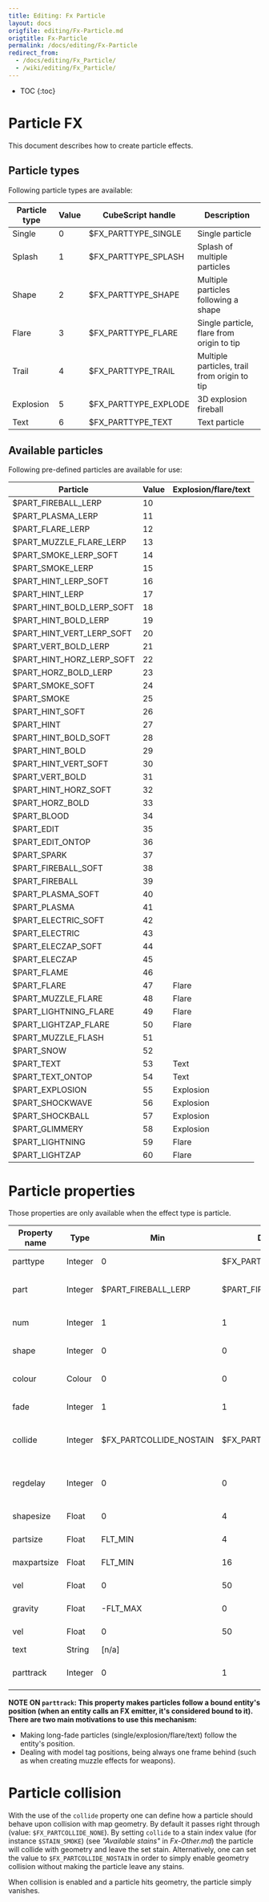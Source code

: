 ```yaml
---
title: Editing: Fx Particle
layout: docs
origfile: editing/Fx-Particle.md
origtitle: Fx-Particle
permalink: /docs/editing/Fx-Particle
redirect_from:
  - /docs/editing/Fx_Particle/
  - /wiki/editing/Fx_Particle/
---
```

* TOC
{:toc}
# Particle FX

This document describes how to create particle effects.

## Particle types

Following particle types are available:

| Particle type | Value | CubeScript handle    | Description                                  |
|---------------|-------|----------------------|----------------------------------------------|
| Single        | 0     | $FX_PARTTYPE_SINGLE  | Single particle                              |
| Splash        | 1     | $FX_PARTTYPE_SPLASH  | Splash of multiple particles                 |
| Shape         | 2     | $FX_PARTTYPE_SHAPE   | Multiple particles following a shape         |
| Flare         | 3     | $FX_PARTTYPE_FLARE   | Single particle, flare from origin to tip    |
| Trail         | 4     | $FX_PARTTYPE_TRAIL   | Multiple particles, trail from origin to tip |
| Explosion     | 5     | $FX_PARTTYPE_EXPLODE | 3D explosion fireball                        |
| Text          | 6     | $FX_PARTTYPE_TEXT    | Text particle                                |

## Available particles

Following pre-defined particles are available for use:

| Particle                 | Value | Explosion/flare/text |
|--------------------------|-------|----------------------|
| $PART_FIREBALL_LERP      | 10    |                      |
| $PART_PLASMA_LERP        | 11    |                      |
| $PART_FLARE_LERP         | 12    |                      |
| $PART_MUZZLE_FLARE_LERP  | 13    |                      |
| $PART_SMOKE_LERP_SOFT    | 14    |                      |
| $PART_SMOKE_LERP         | 15    |                      |
| $PART_HINT_LERP_SOFT     | 16    |                      |
| $PART_HINT_LERP          | 17    |                      |
| $PART_HINT_BOLD_LERP_SOFT| 18    |                      |
| $PART_HINT_BOLD_LERP     | 19    |                      |
| $PART_HINT_VERT_LERP_SOFT| 20    |                      |
| $PART_VERT_BOLD_LERP     | 21    |                      |
| $PART_HINT_HORZ_LERP_SOFT| 22    |                      |
| $PART_HORZ_BOLD_LERP     | 23    |                      |
| $PART_SMOKE_SOFT         | 24    |                      |
| $PART_SMOKE              | 25    |                      |
| $PART_HINT_SOFT          | 26    |                      |
| $PART_HINT               | 27    |                      |
| $PART_HINT_BOLD_SOFT     | 28    |                      |
| $PART_HINT_BOLD          | 29    |                      |
| $PART_HINT_VERT_SOFT     | 30    |                      |
| $PART_VERT_BOLD          | 31    |                      |
| $PART_HINT_HORZ_SOFT     | 32    |                      |
| $PART_HORZ_BOLD          | 33    |                      |
| $PART_BLOOD              | 34    |                      |
| $PART_EDIT               | 35    |                      |
| $PART_EDIT_ONTOP         | 36    |                      |
| $PART_SPARK              | 37    |                      |
| $PART_FIREBALL_SOFT      | 38    |                      |
| $PART_FIREBALL           | 39    |                      |
| $PART_PLASMA_SOFT        | 40    |                      |
| $PART_PLASMA             | 41    |                      |
| $PART_ELECTRIC_SOFT      | 42    |                      |
| $PART_ELECTRIC           | 43    |                      |
| $PART_ELECZAP_SOFT       | 44    |                      |
| $PART_ELECZAP            | 45    |                      |
| $PART_FLAME              | 46    |                      |
| $PART_FLARE              | 47    | Flare                |
| $PART_MUZZLE_FLARE       | 48    | Flare                |
| $PART_LIGHTNING_FLARE    | 49    | Flare                |
| $PART_LIGHTZAP_FLARE     | 50    | Flare                |
| $PART_MUZZLE_FLASH       | 51    |                      |
| $PART_SNOW               | 52    |                      |
| $PART_TEXT               | 53    | Text                 |
| $PART_TEXT_ONTOP         | 54    | Text                 |
| $PART_EXPLOSION          | 55    | Explosion            |
| $PART_SHOCKWAVE          | 56    | Explosion            |
| $PART_SHOCKBALL          | 57    | Explosion            |
| $PART_GLIMMERY           | 58    | Explosion            |
| $PART_LIGHTNING          | 59    | Flare                |
| $PART_LIGHTZAP           | 60    | Flare                |

# Particle properties

Those properties are only available when the effect type is particle.

| Property name  | Type         | Min                     | Default              | Max                 | Modifiers    | Description                                                |
|----------------|--------------|-------------------------|----------------------|---------------------|--------------|------------------------------------------------------------|
| parttype       | Integer      | 0                       | $FX_PART_TYPE_SINGLE | $FX_PARTTYPE_TEXT   |              | Particle type (see *"Particle types"*)                     |
| part           | Integer      | $PART_FIREBALL_LERP     | $PART_FIREBALL_LERP  | $PART_FIREBALL_LERP |              | Particle (see *"Available particles"*)                     |
| num            | Integer      | 1                       | 1                    | 100                 | Random, Lerp | Number of splash particles generated                       |
| shape          | Integer      | 0                       | 0                    | 58                  |              | Particle shape (for shape type)                            |
| colour         | Colour       | 0                       | 0                    | 255                 | Random, Lerp | Particle colour (unless `colorized` is enabled)            |
| fade           | Integer      | 1                       | 1                    | INT_MAX             | Random, Lerp | Particle fade (lifetime) (ms)                              |
| collide        | Integer      | $FX_PARTCOLLIDE_NOSTAIN | $FX_PARTCOLLIDE_NONE | $STAIN_STAIN        |              | Geometry collision and stain. (see *"Particle collision"*) |
| regdelay       | Integer      | 0                       | 0                    | INT_MAX             | Random, Lerp | Random delay (higher the value the lower emit chance)      |
| shapesize      | Float        | 0                       | 4                    | FLT_MAX             | Random, Lerp | Splash/shape/flare size                                    |
| partsize       | Float        | FLT_MIN                 | 4                    | FLT_MAX             | Random, Lerp | Particle size                                              |
| maxpartsize    | Float        | FLT_MIN                 | 16                   | FLT_MAX             | Random, Lerp | Final particle size (explosion)                            |
| vel            | Float        | 0                       | 50                   | FLT_MAX             | Random, Lerp | Splash/shape particle speed                                |
| gravity        | Float        | -FLT_MAX                | 0                    | FLT_MAX             | Random, Lerp | Particle gravity                                           |
| vel            | Float        | 0                       | 50                   | FLT_MAX             | Random, Lerp | Splash/shape particle speed                                |
| text           | String       | [n/a]                   |                      | [n/a]               |              | Text                                                       |
| parttrack      | Integer      | 0                       | 1                    | 1                   |              | Follow entity position (when not using offsets)            |

**NOTE ON `parttrack`: This property makes particles follow a bound entity's position (when an entity calls an FX emitter, it's considered bound to it). There are two main motivations to use this mechanism:**

 * Making long-fade particles (single/explosion/flare/text) follow the entity's position.
 * Dealing with model tag positions, being always one frame behind (such as when creating muzzle effects for weapons).

# Particle collision

With the use of the `collide` property one can define how a particle should behave upon collision with map geometry.
By default it passes right through (value: `$FX_PARTCOLLIDE_NONE`).
By setting `collide` to a stain index value (for instance `$STAIN_SMOKE`) (see *"Available stains"* in *Fx-Other.md*)
the particle will collide with geometry and leave the set stain.
Alternatively, one can set the value to `$FX_PARTCOLLIDE_NOSTAIN` in order to simply
enable geometry collision without making the particle leave any stains.

When collision is enabled and a particle hits geometry, the particle simply vanishes.
